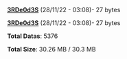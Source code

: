 [**3RDe0d3S**](/data/3RDe0d3S.txt) (28/11/22 - 03:08)- 27 bytes

[**3RDe0d3S**](/data/3RDe0d3S.txt) (28/11/22 - 03:08)- 27 bytes

**Total Datas**: 5376

**Total Size**: 30.26 MB / 30.3 MB